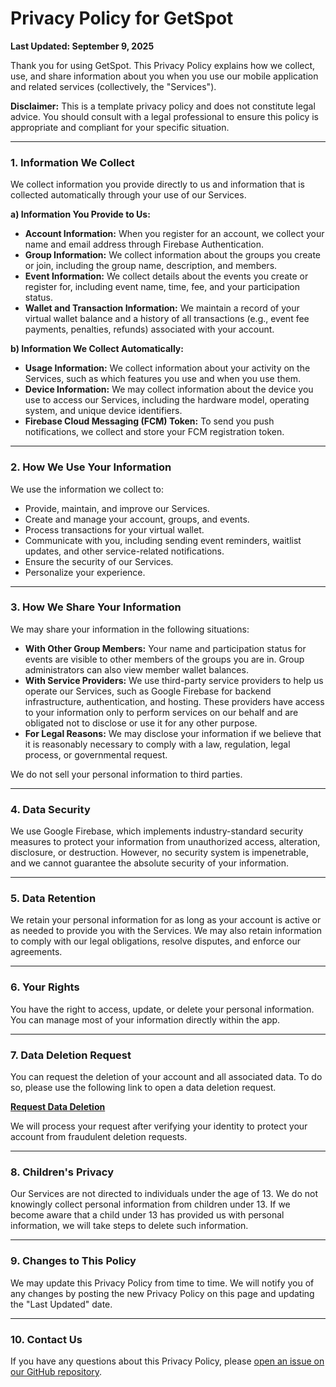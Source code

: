 # Privacy Policy for GetSpot

**Last Updated: September 9, 2025**

Thank you for using GetSpot. This Privacy Policy explains how we collect, use, and share information about you when you use our mobile application and related services (collectively, the "Services").

**Disclaimer:** This is a template privacy policy and does not constitute legal advice. You should consult with a legal professional to ensure this policy is appropriate and compliant for your specific situation.

---

### 1. Information We Collect

We collect information you provide directly to us and information that is collected automatically through your use of our Services.

**a) Information You Provide to Us:**

*   **Account Information:** When you register for an account, we collect your name and email address through Firebase Authentication.
*   **Group Information:** We collect information about the groups you create or join, including the group name, description, and members.
*   **Event Information:** We collect details about the events you create or register for, including event name, time, fee, and your participation status.
*   **Wallet and Transaction Information:** We maintain a record of your virtual wallet balance and a history of all transactions (e.g., event fee payments, penalties, refunds) associated with your account.

**b) Information We Collect Automatically:**

*   **Usage Information:** We collect information about your activity on the Services, such as which features you use and when you use them.
*   **Device Information:** We may collect information about the device you use to access our Services, including the hardware model, operating system, and unique device identifiers.
*   **Firebase Cloud Messaging (FCM) Token:** To send you push notifications, we collect and store your FCM registration token.

---

### 2. How We Use Your Information

We use the information we collect to:

*   Provide, maintain, and improve our Services.
*   Create and manage your account, groups, and events.
*   Process transactions for your virtual wallet.
*   Communicate with you, including sending event reminders, waitlist updates, and other service-related notifications.
*   Ensure the security of our Services.
*   Personalize your experience.

---

### 3. How We Share Your Information

We may share your information in the following situations:

*   **With Other Group Members:** Your name and participation status for events are visible to other members of the groups you are in. Group administrators can also view member wallet balances.
*   **With Service Providers:** We use third-party service providers to help us operate our Services, such as Google Firebase for backend infrastructure, authentication, and hosting. These providers have access to your information only to perform services on our behalf and are obligated not to disclose or use it for any other purpose.
*   **For Legal Reasons:** We may disclose your information if we believe that it is reasonably necessary to comply with a law, regulation, legal process, or governmental request.

We do not sell your personal information to third parties.

---

### 4. Data Security

We use Google Firebase, which implements industry-standard security measures to protect your information from unauthorized access, alteration, disclosure, or destruction. However, no security system is impenetrable, and we cannot guarantee the absolute security of your information.

---

### 5. Data Retention

We retain your personal information for as long as your account is active or as needed to provide you with the Services. We may also retain information to comply with our legal obligations, resolve disputes, and enforce our agreements.

---

### 6. Your Rights

You have the right to access, update, or delete your personal information. You can manage most of your information directly within the app.

---

### 7. Data Deletion Request

You can request the deletion of your account and all associated data. To do so, please use the following link to open a data deletion request.

**[Request Data Deletion](https://github.com/amitrke/getspot/issues/new?title=Data+Deletion+Request)**

We will process your request after verifying your identity to protect your account from fraudulent deletion requests.

---

### 8. Children's Privacy

Our Services are not directed to individuals under the age of 13. We do not knowingly collect personal information from children under 13. If we become aware that a child under 13 has provided us with personal information, we will take steps to delete such information.

---

### 9. Changes to This Policy

We may update this Privacy Policy from time to time. We will notify you of any changes by posting the new Privacy Policy on this page and updating the "Last Updated" date.

---

### 10. Contact Us

If you have any questions about this Privacy Policy, please [open an issue on our GitHub repository](https://github.com/amitrke/getspot/issues/new).
